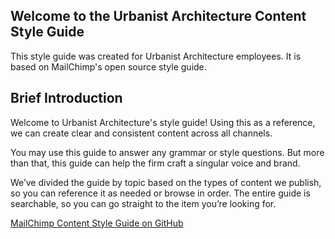 
## Welcome to the Urbanist Architecture Content Style Guide

This style guide was created for Urbanist Architecture employees. It is based on MailChimp's open source style guide.

## Brief Introduction

Welcome to Urbanist Architecture's style guide! Using this as a reference, we can create clear and consistent content across all channels.

You may use this guide to answer any grammar or style questions. But more than that, this guide can help the firm craft a singular voice and brand.

We’ve divided the guide by topic based on the types of content we publish, so you can reference it as needed or browse in order. The entire guide is searchable, so you can go straight to the item you’re looking for.


[MailChimp Content Style Guide on GitHub](https://github.com/mailchimp/content-style-guide)
